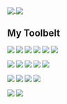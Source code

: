 <a href="#">
  <img align="center" src="https://github-readme-stats.vercel.app/api/wakatime?username=bejasc&custom_title=Recent%20Activity%20(Last%207%20days)&langs_count=6&layout=compact&theme=onedark" />
</a>
<a href="#">
  <img align="center" src="https://github-readme-stats-one-bice.vercel.app/api/top-langs/?username=bejasc&langs_count=10&hide=scss,python,lua&count_private=true&layout=compact&role=OWNER,ORGANIZATION_MEMBER,COLLABORATOR&show_icons=true&theme=onedark" />
</a>


## My Toolbelt

![](https://img.shields.io/badge/TypeScript-informational?style=flat&logo=Typescript&logoColor=white&color=2bbc8a)
![](https://img.shields.io/badge/C%20Sharp-informational?style=flat&logo=c-sharp&logoColor=white&color=2bbc8a)
![](https://img.shields.io/badge/JavaScript-informational?style=flat&logo=Javascript&logoColor=white&color=2bbc8a)
![](https://img.shields.io/badge/SQL-informational?style=flat&logo=Javascript&logoColor=white&color=2bbc8a)
![](https://img.shields.io/badge/HTML-informational?style=flat&logo=html5&logoColor=white&color=2bbc8a)
![](https://img.shields.io/badge/CSS-informational?style=flat&logo=css3&logoColor=white&color=2bbc8a)

![](https://img.shields.io/badge/Xamarin-informational?style=flat&logo=Xamarin&logoColor=white&color=BD3E6B)
![](https://img.shields.io/badge/Discord.JS-informational?style=flat&logo=Discord&logoColor=white&color=BD3E6B)
![](https://img.shields.io/badge/Unity-informational?style=flat&logo=unity&logoColor=white&color=BD3E6B)
![](https://img.shields.io/badge/VueJS-informational?style=flat&logo=Vue.js&logoColor=white&color=BD3E6B)
![](https://img.shields.io/badge/Vuetify-informational?style=flat&logo=Vuetify&logoColor=white&color=BD3E6B)

![](https://img.shields.io/badge/Azure-informational?style=flat&logo=microsoft-azure&logoColor=white&color=#BD6719)
![](https://img.shields.io/badge/Visual%20Studio-informational?style=flat&logo=visual-studio&logoColor=white&color=#BD6719)
![](https://img.shields.io/badge/Visual%20Studio%20Code-informational?style=flat&logo=visual-studio-code&logoColor=white&color=#BD6719)
![](https://img.shields.io/badge/SQL%20Server%20Management%20Studio-informational?style=flat&logo=microsoft-sql-server&logoColor=white&color=#BD6719)

![](https://img.shields.io/badge/Adobe_Photoshop-informational?style=flat&logo=adobe-photoshop&logoColor=white&color=35A1BD)
![](https://img.shields.io/badge/Blender-informational?style=flat&logo=blender&logoColor=white&color=35A1BD)

